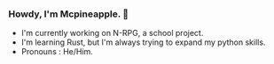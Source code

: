 ### Howdy, I'm Mcpineapple. 👋
- I'm currently working on N-RPG, a school project.
- I'm learning Rust, but I'm always trying to expand my python skills.
- Pronouns : He/Him.
<!--
**Mcpineapple/Mcpineapple** is a ✨ _special_ ✨ repository because its `README.md` (this file) appears on your GitHub profile.

Here are some ideas to get you started:

- 🔭 I’m currently working on ...
- 🌱 I’m currently learning ...
- 👯 I’m looking to collaborate on ...
- 🤔 I’m looking for help with ...
- 💬 Ask me about ...
- 📫 How to reach me: ...
- 😄 Pronouns: ...
- ⚡ Fun fact: ...
-->
